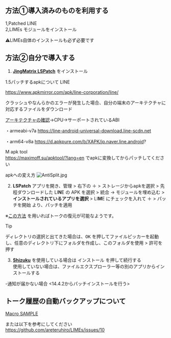 ## 方法①導入済みのものを利用する

1,Patched LINE <br>
2,LIMEs モジュールをインストール


⚠LIMEs自体のインストールも必ず必要です

## 方法②自分で導入する

1. [**JingMatrix LSPatch**](https://github.com/JingMatrix/LSPatch/) をインストール

1.5パッチするapkについて
LINE  <br>

https://www.apkmirror.com/apk/line-corporation/line/

クラッシュやなんらかのエラーが発生した場合、自分の端末のアーキテクチャに対応するファイルをダウンロード

[アーキテクチャの確認](https://play.google.com/store/apps/details?id=com.ytheekshana.deviceinfo)→CPU→サーポートされているABI


・armeabi-v7a
https://line-android-universal-download.line-scdn.net

・arm64-v8a https://d.apkpure.com/b/XAPK/jp.naver.line.android?


M apk tool <br>
https://maximoff.su/apktool/?lang=en
でapkに変換してからパッチしてください 

apkへの変え方
![AntiSplit.jpg](https://github.com/user-attachments/assets/a0a7b6c4-ff50-4e79-96dd-0ec71de25ddb)

2. **LSPatch** アプリを開き、<kbd>管理</kbd> > 右下の <kbd>＋</kbd> > <kbd>ストレージからapkを選択</kbd> >  先程ダウンロードした LI**N**E の APK を選択 > <kbd>統合</kbd> → <kbd>モジュールを埋め込む</kbd> > <kbd>**インストールされているアプリを選択**</kbd> > LI**M**E にチェックを入れて <kbd>＋</kbd> > <kbd>パッチを開始</kbd> より、パッチを適用

※[この方法](https://github.com/Chipppppppppp/LIME/issues/50#issuecomment-2174842592) を用いればトークの復元が可能なようです。

> [!TIP]
> <kbd>ディレクトリの選択</kbd>と出てきた場合は、<kbd>OK</kbd> を押してファイルピッカーを起動し、任意のディレクトリ下にフォルダを作成し、<kbd>このフォルダを使用</kbd> > <kbd>許可</kbd>を押す

3. [**Shizuku**](https://github.com/RikkaApps/Shizuku) を使用している場合は <kbd>インストール</kbd> を押して続行する  
  使用していない場合は、ファイルエクスプローラー等の別のアプリからインストールする


-通知が届かない場合
<14.4.2からパッチインストールを行う>


## トーク履歴の自動バックアップについて

[Macro SAMPLE](https://drive.usercontent.google.com/u/0/uc?id=1rhZPmoMbti_l1JaX2EbjcRKUePkWlIXU&export=download)

または以下を参考にしてください
https://github.com/areteruhiro/LIMEs/issues/10



